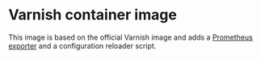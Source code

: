 # Varnish container image

This image is based on the official Varnish image and adds a [Prometheus exporter](https://github.com/jonnenauha/prometheus_varnish_exporter) and a configuration reloader script.
